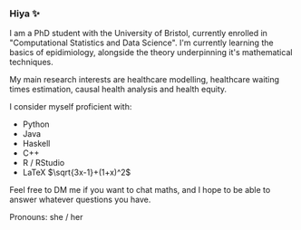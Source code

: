 ### Hiya ✨

<!--
**RaspberryEmma/RaspberryEmma** is a ✨ _special_ ✨ repository because its `README.md` (this file) appears on your GitHub profile.

Here are some ideas to get you started:

- 🔭 I’m currently working on ...
- 🌱 I’m currently learning ...
- 👯 I’m looking to collaborate on ...
- 🤔 I’m looking for help with ...
- 💬 Ask me about ...
- 📫 How to reach me: ...
- 😄 Pronouns: ...
- ⚡ Fun fact: ...
-->

I am a PhD student with the University of Bristol, currently enrolled in "Computational Statistics and Data Science".
I'm currently learning the basics of epidimiology, alongside the theory underpinning it's mathematical techniques.

My main research interests are healthcare modelling, healthcare waiting times estimation, causal health analysis and health equity.

I consider myself proficient with:
 - Python
 - Java
 - Haskell
 - C++
 - R / RStudio
 - LaTeX $\sqrt{3x-1}+(1+x)^2$

Feel free to DM me if you want to chat maths, and I hope to be able to answer whatever questions you have.

Pronouns: she / her
